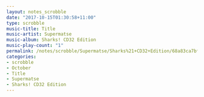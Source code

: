 ```yaml
---
layout: notes_scrobble
date: "2017-10-15T01:30:58+11:00"
type: scrobble
music-title: Title
music-artist: Supermatse
music-album: Sharks! CD32 Edition
music-play-count: "1"
permalink: /notes/scrobble/Supermatse/Sharks%21+CD32+Edition/68a83ca7bf2d21be20e7a44b6e97e7aad3bae399.html
categories:
- scrobble
- October
- Title
- Supermatse
- Sharks! CD32 Edition
---
```

